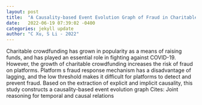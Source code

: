 ```yaml
---
layout: post
title:  "A Causality-based Event Evolution Graph of Fraud in Charitable Crowdfunding"
date:   2022-06-19 07:39:02 -0400
categories: jekyll update
author: "C Xu, S Li - 2022"
---
```

Charitable crowdfunding has grown in popularity as a means of raising funds, and has played an essential role in fighting against COVID-19. However, the growth of charitable crowdfunding increases the risk of fraud on platforms. Platform s fraud response mechanism has a disadvantage of lagging, and the low threshold makes it difficult for platforms to detect and prevent fraud. Based on the extraction of explicit and implicit causality, this study constructs a causality-based event evolution graph 
Cites: Joint reasoning for temporal and causal relations